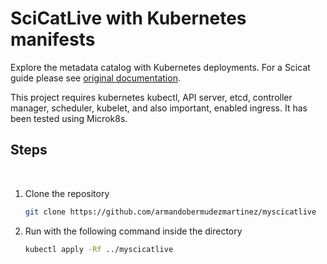 # SciCatLive with Kubernetes manifests

Explore the metadata catalog with Kubernetes deployments. For a Scicat guide please see [original documentation](https://scicatproject.github.io/documentation/).

This project requires kubernetes kubectl, API server, etcd, controller manager, scheduler, kubelet, and also important, enabled ingress. It has been tested using Microk8s.

## Steps

</details markdown="1">
<br>

1. Clone the repository
   ```sh
   git clone https://github.com/armandobermudezmartinez/myscicatlive
   ```
2. Run with the following command inside the directory
   ```sh
   kubectl apply -Rf ../myscicatlive
   ```
